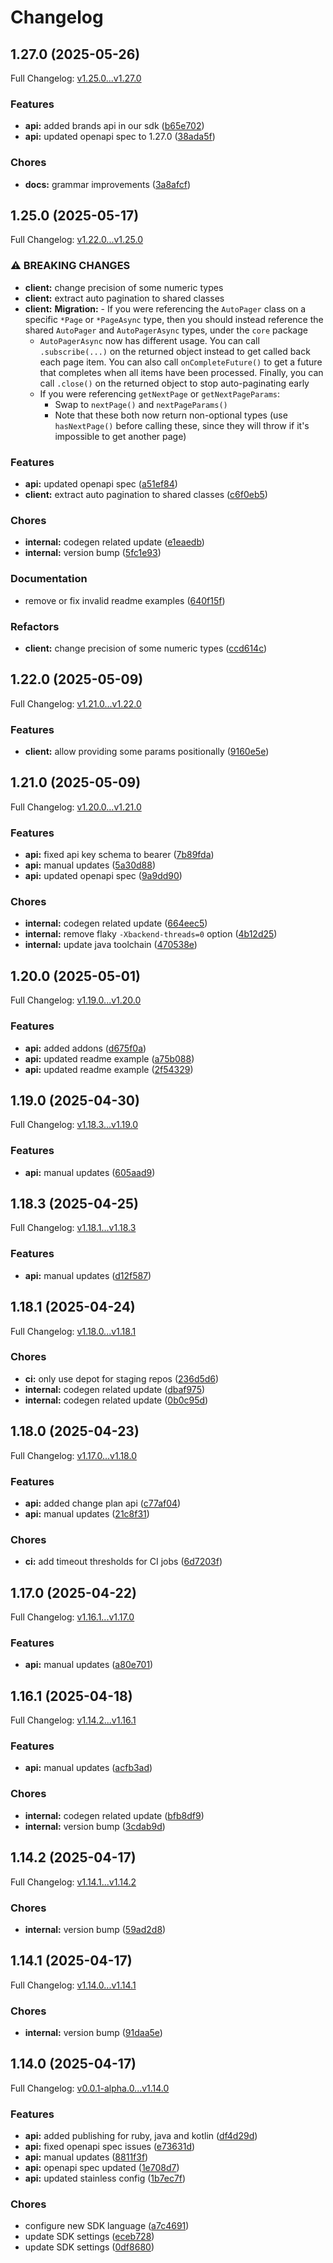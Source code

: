 # Changelog

## 1.27.0 (2025-05-26)

Full Changelog: [v1.25.0...v1.27.0](https://github.com/dodopayments/dodopayments-java/compare/v1.25.0...v1.27.0)

### Features

* **api:** added brands api in our sdk ([b65e702](https://github.com/dodopayments/dodopayments-java/commit/b65e702174a3007d6f8655f7864c2390ac9a0275))
* **api:** updated openapi spec to 1.27.0 ([38ada5f](https://github.com/dodopayments/dodopayments-java/commit/38ada5f486987710617ad7213985bea9d962afe9))


### Chores

* **docs:** grammar improvements ([3a8afcf](https://github.com/dodopayments/dodopayments-java/commit/3a8afcffd565a7ce985ab2d801d2c0e6bb9f5115))

## 1.25.0 (2025-05-17)

Full Changelog: [v1.22.0...v1.25.0](https://github.com/dodopayments/dodopayments-java/compare/v1.22.0...v1.25.0)

### ⚠ BREAKING CHANGES

* **client:** change precision of some numeric types
* **client:** extract auto pagination to shared classes
* **client:** **Migration:** - If you were referencing the `AutoPager` class on a specific `*Page` or `*PageAsync` type, then you should instead reference the shared `AutoPager` and `AutoPagerAsync` types, under the `core` package
    - `AutoPagerAsync` now has different usage. You can call `.subscribe(...)` on the returned object instead to get called back each page item. You can also call `onCompleteFuture()` to get a future that completes when all items have been processed. Finally, you can call `.close()` on the returned object to stop auto-paginating early
    - If you were referencing `getNextPage` or `getNextPageParams`:
       - Swap to `nextPage()` and `nextPageParams()`
       - Note that these both now return non-optional types (use `hasNextPage()` before calling these, since they will throw if it's impossible to get another page)

### Features

* **api:** updated openapi spec ([a51ef84](https://github.com/dodopayments/dodopayments-java/commit/a51ef845b7a65092d7c913d9c55f394d606d0624))
* **client:** extract auto pagination to shared classes ([c6f0eb5](https://github.com/dodopayments/dodopayments-java/commit/c6f0eb551c8b15312f027f4a00987dbdf83d532f))


### Chores

* **internal:** codegen related update ([e1eaedb](https://github.com/dodopayments/dodopayments-java/commit/e1eaedbe58c7690a302737d2420724856bddbd09))
* **internal:** version bump ([5fc1e93](https://github.com/dodopayments/dodopayments-java/commit/5fc1e9325d728a35c3bc3bea363c3bceb52e69c0))


### Documentation

* remove or fix invalid readme examples ([640f15f](https://github.com/dodopayments/dodopayments-java/commit/640f15f8574b59efb1e6d80a51600a1e78b49154))


### Refactors

* **client:** change precision of some numeric types ([ccd614c](https://github.com/dodopayments/dodopayments-java/commit/ccd614cc543fdd215723a74f94dab16420e7c308))

## 1.22.0 (2025-05-09)

Full Changelog: [v1.21.0...v1.22.0](https://github.com/dodopayments/dodopayments-java/compare/v1.21.0...v1.22.0)

### Features

* **client:** allow providing some params positionally ([9160e5e](https://github.com/dodopayments/dodopayments-java/commit/9160e5e268d164c098a0e425da98b8a1f7046415))

## 1.21.0 (2025-05-09)

Full Changelog: [v1.20.0...v1.21.0](https://github.com/dodopayments/dodopayments-java/compare/v1.20.0...v1.21.0)

### Features

* **api:** fixed api key schema to bearer ([7b89fda](https://github.com/dodopayments/dodopayments-java/commit/7b89fda45087ba237be4ec72fd56398b2d7869b0))
* **api:** manual updates ([5a30d88](https://github.com/dodopayments/dodopayments-java/commit/5a30d8808f075845dbfc1030b620bdc65b7789e2))
* **api:** updated openapi spec ([9a9dd90](https://github.com/dodopayments/dodopayments-java/commit/9a9dd905334f74fc1433cc6d2af9e0d66359afd1))


### Chores

* **internal:** codegen related update ([664eec5](https://github.com/dodopayments/dodopayments-java/commit/664eec52e2dc409a3b51ff759622582b165a5ff2))
* **internal:** remove flaky `-Xbackend-threads=0` option ([4b12d25](https://github.com/dodopayments/dodopayments-java/commit/4b12d256f4f05bec9fc11d479b6bdee5d84445b3))
* **internal:** update java toolchain ([470538e](https://github.com/dodopayments/dodopayments-java/commit/470538ee1d2f98139238890f9ad3279ab95ac2ee))

## 1.20.0 (2025-05-01)

Full Changelog: [v1.19.0...v1.20.0](https://github.com/dodopayments/dodopayments-java/compare/v1.19.0...v1.20.0)

### Features

* **api:** added addons ([d675f0a](https://github.com/dodopayments/dodopayments-java/commit/d675f0a0ddf8ad5b4f7e3b56ec0c18c469080962))
* **api:** updated readme example ([a75b088](https://github.com/dodopayments/dodopayments-java/commit/a75b088fa8ac1029ad0a79acfdf78434dfb945ef))
* **api:** updated readme example ([2f54329](https://github.com/dodopayments/dodopayments-java/commit/2f543294a8f4430dda92eda1c430033dff522ae7))

## 1.19.0 (2025-04-30)

Full Changelog: [v1.18.3...v1.19.0](https://github.com/dodopayments/dodopayments-java/compare/v1.18.3...v1.19.0)

### Features

* **api:** manual updates ([605aad9](https://github.com/dodopayments/dodopayments-java/commit/605aad9727e42442310a12fb3d91b36efaee3b59))

## 1.18.3 (2025-04-25)

Full Changelog: [v1.18.1...v1.18.3](https://github.com/dodopayments/dodopayments-java/compare/v1.18.1...v1.18.3)

### Features

* **api:** manual updates ([d12f587](https://github.com/dodopayments/dodopayments-java/commit/d12f587a8dfa23adfb30ab9eeb69d9071bf8c8b4))

## 1.18.1 (2025-04-24)

Full Changelog: [v1.18.0...v1.18.1](https://github.com/dodopayments/dodopayments-java/compare/v1.18.0...v1.18.1)

### Chores

* **ci:** only use depot for staging repos ([236d5d6](https://github.com/dodopayments/dodopayments-java/commit/236d5d6461740ed9c48fab9730180902cb6fa8a9))
* **internal:** codegen related update ([dbaf975](https://github.com/dodopayments/dodopayments-java/commit/dbaf975c463d4d82eabde97b1181719b0966f56b))
* **internal:** codegen related update ([0b0c95d](https://github.com/dodopayments/dodopayments-java/commit/0b0c95da7bfa859101e356f38c1d1d4a866b46ba))

## 1.18.0 (2025-04-23)

Full Changelog: [v1.17.0...v1.18.0](https://github.com/dodopayments/dodopayments-java/compare/v1.17.0...v1.18.0)

### Features

* **api:** added change plan api ([c77af04](https://github.com/dodopayments/dodopayments-java/commit/c77af0497c6f6b10cd25975c474075e87ce7cf1f))
* **api:** manual updates ([21c8f31](https://github.com/dodopayments/dodopayments-java/commit/21c8f3189a8348c6f026dfbb66b08902f6c977a9))


### Chores

* **ci:** add timeout thresholds for CI jobs ([6d7203f](https://github.com/dodopayments/dodopayments-java/commit/6d7203f9f2cfc8775915cf5f3765aba4a5b17aa6))

## 1.17.0 (2025-04-22)

Full Changelog: [v1.16.1...v1.17.0](https://github.com/dodopayments/dodopayments-java/compare/v1.16.1...v1.17.0)

### Features

* **api:** manual updates ([a80e701](https://github.com/dodopayments/dodopayments-java/commit/a80e701d0e5d36a2d0d3ea48467a20881fa7e072))

## 1.16.1 (2025-04-18)

Full Changelog: [v1.14.2...v1.16.1](https://github.com/dodopayments/dodopayments-java/compare/v1.14.2...v1.16.1)

### Features

* **api:** manual updates ([acfb3ad](https://github.com/dodopayments/dodopayments-java/commit/acfb3ad0e9804bcd3b4ef17070afebf574653d04))


### Chores

* **internal:** codegen related update ([bfb8df9](https://github.com/dodopayments/dodopayments-java/commit/bfb8df98e0a675259f59d5c712ef22d7a03ab764))
* **internal:** version bump ([3cdab9d](https://github.com/dodopayments/dodopayments-java/commit/3cdab9d7751cd65cbd3460f7258a9c17c84665ab))

## 1.14.2 (2025-04-17)

Full Changelog: [v1.14.1...v1.14.2](https://github.com/dodopayments/dodopayments-java/compare/v1.14.1...v1.14.2)

### Chores

* **internal:** version bump ([59ad2d8](https://github.com/dodopayments/dodopayments-java/commit/59ad2d8f32fb6e3785152338ec2ca5392fd760e8))

## 1.14.1 (2025-04-17)

Full Changelog: [v1.14.0...v1.14.1](https://github.com/dodopayments/dodopayments-java/compare/v1.14.0...v1.14.1)

### Chores

* **internal:** version bump ([91daa5e](https://github.com/dodopayments/dodopayments-java/commit/91daa5e7a4f92259c4fbe3e89b87649f552d9147))

## 1.14.0 (2025-04-17)

Full Changelog: [v0.0.1-alpha.0...v1.14.0](https://github.com/dodopayments/dodopayments-java/compare/v0.0.1-alpha.0...v1.14.0)

### Features

* **api:** added publishing for ruby, java and kotlin ([df4d29d](https://github.com/dodopayments/dodopayments-java/commit/df4d29d23d9b7d3a49c9cb42b4d81fcf47570796))
* **api:** fixed openapi spec issues ([e73631d](https://github.com/dodopayments/dodopayments-java/commit/e73631d52de085149d0bd5939875a98331de7c69))
* **api:** manual updates ([8811f3f](https://github.com/dodopayments/dodopayments-java/commit/8811f3f3ccbe7806f8188f74d672bdb437ad7979))
* **api:** openapi spec updated ([1e708d7](https://github.com/dodopayments/dodopayments-java/commit/1e708d71e962ada152f629480ebfadc9c2e37936))
* **api:** updated stainless config ([1b7ec7f](https://github.com/dodopayments/dodopayments-java/commit/1b7ec7fa6b167057ab80a427568ee633e2346540))


### Chores

* configure new SDK language ([a7c4691](https://github.com/dodopayments/dodopayments-java/commit/a7c4691fea3b4ab7d89cf5df6a27052b89ed2864))
* update SDK settings ([eceb728](https://github.com/dodopayments/dodopayments-java/commit/eceb728f8c279543b045641d8d7aa5b7d9c78656))
* update SDK settings ([0df8680](https://github.com/dodopayments/dodopayments-java/commit/0df8680db539a467e195c7e74092b473bcc0ec6a))
